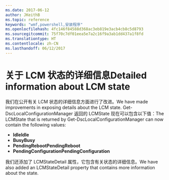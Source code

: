 ```yaml
---
ms.date: 2017-06-12
author: JKeithB
ms.topic: reference
keywords: "wmf,powershell,安装程序"
ms.openlocfilehash: 4fc146f84588d368ac3eb819e3acb4cb8c5d8793
ms.sourcegitcommit: 75f70c7df01eea5e7a2c16f9a3ab1dd437a1f8fd
ms.translationtype: HT
ms.contentlocale: zh-CN
ms.lasthandoff: 06/12/2017
---
```

# <a name="detailed-information-about-lcm-state"></a><span data-ttu-id="9bbac-102">关于 LCM 状态的详细信息</span><span class="sxs-lookup"><span data-stu-id="9bbac-102">Detailed information about LCM state</span></span>

<span data-ttu-id="9bbac-103">我们在公开有关 LCM 状态的详细信息方面进行了改进。</span><span class="sxs-lookup"><span data-stu-id="9bbac-103">We have made improvements in exposing details about the LCM state.</span></span> <span data-ttu-id="9bbac-104">Get-DscLocalConfigurationManager 返回的 LCMState 现在可以包含以下值：</span><span class="sxs-lookup"><span data-stu-id="9bbac-104">The LCMState that is returned by Get-DscLocalConfigurationManager can now contain the following values:</span></span>

* <span data-ttu-id="9bbac-105">**Idle**</span><span class="sxs-lookup"><span data-stu-id="9bbac-105">**Idle**</span></span>
* <span data-ttu-id="9bbac-106">**Busy**</span><span class="sxs-lookup"><span data-stu-id="9bbac-106">**Busy**</span></span>
* <span data-ttu-id="9bbac-107">**PendingReboot**</span><span class="sxs-lookup"><span data-stu-id="9bbac-107">**PendingReboot**</span></span>
* <span data-ttu-id="9bbac-108">**PendingConfiguration**</span><span class="sxs-lookup"><span data-stu-id="9bbac-108">**PendingConfiguration**</span></span>

<span data-ttu-id="9bbac-109">我们还添加了 LCMStateDetail 属性，它包含有关状态的详细信息。</span><span class="sxs-lookup"><span data-stu-id="9bbac-109">We have also added an LCMStateDetail property that contains more information about the state.</span></span>

